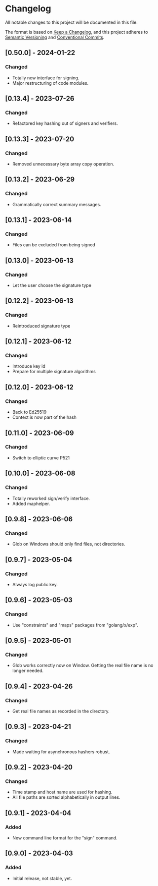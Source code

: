# Changelog

All notable changes to this project will be documented in this file.

The format is based on [Keep a Changelog](https://keepachangelog.com/en/1.0.0/),
and this project adheres to [Semantic Versioning](https://semver.org/spec/v2.0.0.html)
and [Conventional Commits](https://www.conventionalcommits.org/en/v1.0.0/).

## [0.50.0] - 2024-01-22

### Changed
- Totally new interface for signing.
- Major restructuring of code modules.

## [0.13.4] - 2023-07-26

### Changed
- Refactored key hashing out of signers and verifiers.

## [0.13.3] - 2023-07-20

### Changed
- Removed unnecessary byte array copy operation.

## [0.13.2] - 2023-06-29

### Changed
- Grammatically correct summary messages.

## [0.13.1] - 2023-06-14

### Changed
- Files can be excluded from being signed

## [0.13.0] - 2023-06-13

### Changed
- Let the user choose the signature type

## [0.12.2] - 2023-06-13

### Changed
- Reintroduced signature type

## [0.12.1] - 2023-06-12

### Changed
- Introduce key id
- Prepare for multiple signature algorithms

## [0.12.0] - 2023-06-12

### Changed
- Back to Ed25519
- Context is now part of the hash

## [0.11.0] - 2023-06-09

### Changed
- Switch to elliptic curve P521

## [0.10.0] - 2023-06-08

### Changed
- Totally reworked sign/verify interface.
- Added maphelper.

## [0.9.8] - 2023-06-06

### Changed
- Glob on Windows should only find files, not directories.

## [0.9.7] - 2023-05-04

### Changed
- Always log public key.

## [0.9.6] - 2023-05-03

### Changed
- Use "constraints" and "maps" packages from "golang/x/exp".

## [0.9.5] - 2023-05-01

### Changed
- Glob works correctly now on Window. Getting the real file name is no longer needed.

## [0.9.4] - 2023-04-26

### Changed
- Get real file names as recorded in the directory. 

## [0.9.3] - 2023-04-21

### Changed
- Made waiting for asynchronous hashers robust. 

## [0.9.2] - 2023-04-20

### Changed
- Time stamp and host name are used for hashing.
- All file paths are sorted alphabetically in output lines.

## [0.9.1] - 2023-04-04

### Added
- New command line format for the "sign" command.

## [0.9.0] - 2023-04-03

### Added
- Initial release, not stable, yet.
